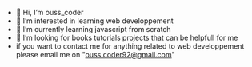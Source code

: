 - 👋 Hi, I’m ouss_coder
- 👀 I’m interested in learning web developpement
- 🌱 I’m currently learning javascript from scratch 
- 💞️ I’m looking for books tutorials projects that can be helpfull for me 
- if you want to contact me for anything related to web developpement please 
email me on "ouss.coder92@gmail.com"

<!---
Ousscoder92/Ousscoder92 is a ✨ special ✨ repository because its `README.md` (this file) appears on your GitHub profile.
You can click the Preview link to take a look at your changes.
--->
